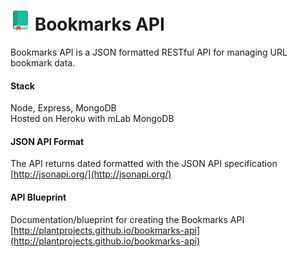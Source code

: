 # ![bookmarks logo](https://github.com/plantprojects/bookmarks-api/blob/master/project-icon.png) Bookmarks API
Bookmarks API is a JSON formatted RESTful API for managing URL bookmark data.

#### Stack
Node, Express, MongoDB  
Hosted on Heroku with mLab MongoDB

#### JSON API Format
The API returns dated formatted with the JSON API specification
[http://jsonapi.org/](http://jsonapi.org/)

#### API Blueprint
Documentation/blueprint for creating the Bookmarks API  
[http://plantprojects.github.io/bookmarks-api](http://plantprojects.github.io/bookmarks-api)
